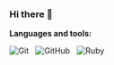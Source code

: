 ### Hi there 👋

<!--
**tititoof/tititoof** is a ✨ _special_ ✨ repository because its `README.md` (this file) appears on your GitHub profile.

Here are some ideas to get you started:

- 🔭 I’m currently working on ...
- 🌱 I’m currently learning ...
- 👯 I’m looking to collaborate on ...
- 🤔 I’m looking for help with ...
- 💬 Ask me about ...
- 📫 How to reach me: ...
- 😄 Pronouns: ...
- ⚡ Fun fact: ...
-->


**Languages and tools:**

![Git](https://img.shields.io/badge/-Git?logo=git&logoColor=social)&nbsp;&nbsp;
![GitHub](https://img.shields.io/badge/-GitHub?logo=github&logoColor=social)&nbsp;&nbsp;
![Ruby](https://img.shields.io/badge/Ruby-CC342D.svg?logo=ruby&logoColor=social)&nbsp;&nbsp;
